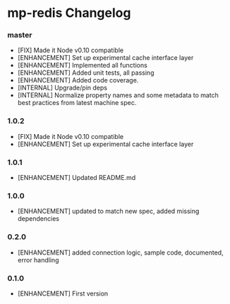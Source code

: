 # mp-redis Changelog

### master

* [FIX] Made it Node v0.10 compatible
* [ENHANCEMENT] Set up experimental cache interface layer
* [ENHANCEMENT] Implemented all functions
* [ENHANCEMENT] Added unit tests, all passing
* [ENHANCEMENT] Added code coverage.
* [INTERNAL] Upgrade/pin deps
* [INTERNAL] Normalize property names and some metadata to match best practices from latest machine spec.

### 1.0.2

* [FIX] Made it Node v0.10 compatible
* [ENHANCEMENT] Set up experimental cache interface layer

### 1.0.1

* [ENHANCEMENT] Updated README.md

### 1.0.0

* [ENHANCEMENT] updated to match new spec, added missing dependencies

### 0.2.0

* [ENHANCEMENT] added connection logic, sample code, documented, error handling

### 0.1.0

* [ENHANCEMENT] First version 
